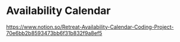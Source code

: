 # Availability Calendar

https://www.notion.so/Retreat-Availability-Calendar-Coding-Project-70e6bb2b8593473bb6f31b832f9a8ef5